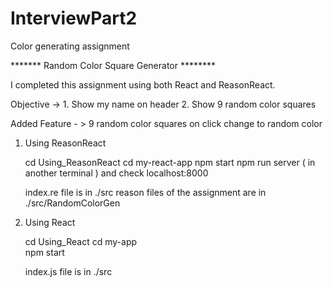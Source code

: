# InterviewPart2
Color generating assignment
			
			
******* Random Color Square Generator ********
			

I completed this assignment using both React and ReasonReact.

Objective -> 1. Show my name on header
             2. Show 9 random color squares

Added Feature - > 9 random color squares on click change to random color 


 1. Using ReasonReact
 
    cd Using_ReasonReact
    cd my-react-app
    npm start
    npm run server ( in another terminal ) and check localhost:8000
    
    index.re file is in ./src
    reason files of the assignment are in ./src/RandomColorGen
    
    
 2. Using React
    
    cd Using_React
    cd my-app  
    npm start
    
    index.js file is in ./src
